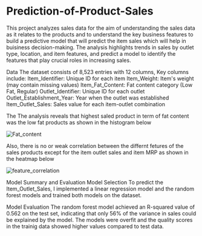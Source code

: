 # Prediction-of-Product-Sales
This project analyzes sales data for the aim of understanding the sales data as it relates to the products and to understand the key business features to build a predictive model that will predict the item sales which will help in buisiness decision-making. 
The analysis highlights trends in sales by outlet type, location, and item features, and predict a model to identify the features that play crucial roles in increasing sales. 

Data
The dataset consists of 8,523 entries with 12 columns, Key columns include:
Item_Identifier: Unique ID for each item
Item_Weight: Item's weight (may contain missing values)
Item_Fat_Content: Fat content category (Low Fat, Regular)
Outlet_Identifier: Unique ID for each outlet
Outlet_Establishment_Year: Year when the outlet was established
Item_Outlet_Sales: Sales value for each item-outlet combination

The The analysis reveals that highest saled product in term of fat content was the low fat products as shown in the histogram below

![Fat_content](https://github.com/user-attachments/assets/f1d2800e-00ba-4454-8d4f-820011ee5b44)

Also, there is no or weak correlation between the differnt fetures of the sales products except for the item outlet sales and item MRP as shown in the heatmap below

   ![feature_correlation](https://github.com/user-attachments/assets/3fdccb48-6311-445b-b822-930975a3c2ef)

Model Summary and Evaluation
Model Selection
To predict the Item_Outlet_Sales, I implemented a linear regression model and the random forest models and trained both models on the dataset.

Model Evaluation
The random forest model achieved an R-squared value of 0.562 on the test set, indicating that only 56% of the variance in sales could be explained by the model. 
The models were overfit and the quality scores in the trainig data showed higher values compared to test data. 









